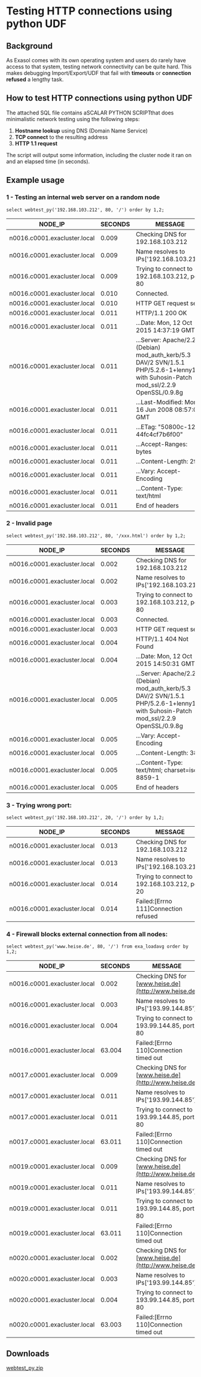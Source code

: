 # Testing HTTP connections using python UDF 
## Background

As Exasol comes with its own operating system and users do rarely have access to that system, testing network connectivity can be quite hard. This makes debugging Import/Export/UDF that fail with **timeouts** or **connection refused** a lengthy task.

## How to test HTTP connections using python UDF

The attached SQL file contains aSCALAR PYTHON SCRIPTthat does minimalistic network testing using the following steps:

1. **Hostname lookup** using DNS (Domain Name Service)
2. **TCP connect** to the resulting address
3. **HTTP 1.1 request**

The script will output some information, including the cluster node it ran on and an elapsed time (in seconds).

## Example usage

### 1 - Testing an internal web server on a random node


```"code-sql"
select webtest_py('192.168.103.212', 80, '/') order by 1,2; 
```


| NODE_IP | SECONDS | MESSAGE |
| --- | --- | --- |
| n0016.c0001.exacluster.local | 0.009 | Checking DNS for 192.168.103.212 |
| n0016.c0001.exacluster.local | 0.009 | Name resolves to IPs['192.168.103.212'] |
| n0016.c0001.exacluster.local | 0.009 | Trying to connect to 192.168.103.212, port 80 |
| n0016.c0001.exacluster.local | 0.010 | Connected. |
| n0016.c0001.exacluster.local | 0.010 | HTTP GET request sent |
| n0016.c0001.exacluster.local | 0.011 | HTTP/1.1 200 OK |
| n0016.c0001.exacluster.local | 0.011 | ...Date: Mon, 12 Oct 2015 14:37:19 GMT |
| n0016.c0001.exacluster.local | 0.011 | ...Server: Apache/2.2.9 (Debian) mod_auth_kerb/5.3 DAV/2 SVN/1.5.1 PHP/5.2.6-1+lenny16 with Suhosin-Patch mod_ssl/2.2.9 OpenSSL/0.9.8g |
| n0016.c0001.exacluster.local | 0.011 | ...Last-Modified: Mon, 16 Jun 2008 08:57:00 GMT |
| n0016.c0001.exacluster.local | 0.011 | ...ETag: "50800c-128-44fc4cf7b6f00" |
| n0016.c0001.exacluster.local | 0.011 | ...Accept-Ranges: bytes |
| n0016.c0001.exacluster.local | 0.011 | ...Content-Length: 296 |
| n0016.c0001.exacluster.local | 0.011 | ...Vary: Accept-Encoding |
| n0016.c0001.exacluster.local | 0.011 | ...Content-Type: text/html |
| n0016.c0001.exacluster.local | 0.011 | End of headers |

### 2 - Invalid page


```"code-sql"
select webtest_py('192.168.103.212', 80, '/xxx.html') order by 1,2; 
```


| NODE_IP | SECONDS | MESSAGE |
| --- | --- | --- |
| n0016.c0001.exacluster.local | 0.002 | Checking DNS for 192.168.103.212 |
| n0016.c0001.exacluster.local | 0.002 | Name resolves to IPs['192.168.103.212'] |
| n0016.c0001.exacluster.local | 0.003 | Trying to connect to 192.168.103.212, port 80 |
| n0016.c0001.exacluster.local | 0.003 | Connected. |
| n0016.c0001.exacluster.local | 0.003 | HTTP GET request sent |
| n0016.c0001.exacluster.local | 0.004 | HTTP/1.1 404 Not Found |
| n0016.c0001.exacluster.local | 0.004 | ...Date: Mon, 12 Oct 2015 14:50:31 GMT |
| n0016.c0001.exacluster.local | 0.005 | ...Server: Apache/2.2.9 (Debian) mod_auth_kerb/5.3 DAV/2 SVN/1.5.1 PHP/5.2.6-1+lenny16 with Suhosin-Patch mod_ssl/2.2.9 OpenSSL/0.9.8g |
| n0016.c0001.exacluster.local | 0.005 | ...Vary: Accept-Encoding |
| n0016.c0001.exacluster.local | 0.005 | ...Content-Length: 388 |
| n0016.c0001.exacluster.local | 0.005 | ...Content-Type: text/html; charset=iso-8859-1 |
| n0016.c0001.exacluster.local | 0.005 | End of headers |

### 3 - Trying wrong port:


```"code-sql"
select webtest_py('192.168.103.212', 20, '/') order by 1,2; 
```


| NODE_IP | SECONDS | MESSAGE |
| --- | --- | --- |
| n0016.c0001.exacluster.local | 0.013 | Checking DNS for 192.168.103.212 |
| n0016.c0001.exacluster.local | 0.013 | Name resolves to IPs['192.168.103.212'] |
| n0016.c0001.exacluster.local | 0.014 | Trying to connect to 192.168.103.212, port 20 |
| n0016.c0001.exacluster.local | 0.014 | Failed:[Errno 111]Connection refused |

### 4 - Firewall blocks external connection from all nodes:


```"code-sql"
select webtest_py('www.heise.de', 80, '/') from exa_loadavg order by 1,2; 
```


| NODE_IP | SECONDS | MESSAGE |
| --- | --- | --- |
| n0016.c0001.exacluster.local | 0.002 | Checking DNS for [www.heise.de](http://www.heise.de) |
| n0016.c0001.exacluster.local | 0.003 | Name resolves to IPs['193.99.144.85'] |
| n0016.c0001.exacluster.local | 0.004 | Trying to connect to 193.99.144.85, port 80 |
| n0016.c0001.exacluster.local | 63.004 | Failed:[Errno 110]Connection timed out |
| n0017.c0001.exacluster.local | 0.009 | Checking DNS for [www.heise.de](http://www.heise.de) |
| n0017.c0001.exacluster.local | 0.011 | Name resolves to IPs['193.99.144.85'] |
| n0017.c0001.exacluster.local | 0.011 | Trying to connect to 193.99.144.85, port 80 |
| n0017.c0001.exacluster.local | 63.011 | Failed:[Errno 110]Connection timed out |
| n0019.c0001.exacluster.local | 0.009 | Checking DNS for [www.heise.de](http://www.heise.de) |
| n0019.c0001.exacluster.local | 0.011 | Name resolves to IPs['193.99.144.85'] |
| n0019.c0001.exacluster.local | 0.011 | Trying to connect to 193.99.144.85, port 80 |
| n0019.c0001.exacluster.local | 63.011 | Failed:[Errno 110]Connection timed out |
| n0020.c0001.exacluster.local | 0.002 | Checking DNS for [www.heise.de](http://www.heise.de) |
| n0020.c0001.exacluster.local | 0.003 | Name resolves to IPs['193.99.144.85'] |
| n0020.c0001.exacluster.local | 0.004 | Trying to connect to 193.99.144.85, port 80 |
| n0020.c0001.exacluster.local | 63.003 | Failed:[Errno 110]Connection timed out |

## Downloads
[webtest_py.zip](https://github.com/exasol/Public-Knowledgebase/files/9936499/webtest_py.zip)
